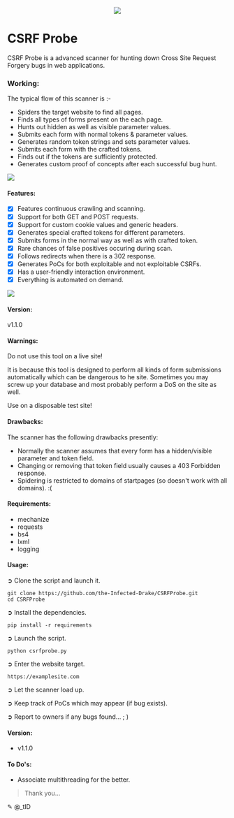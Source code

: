 <p align="middle"><img src='https://i.imgur.com/diK2aT7.png' /></p>  

# CSRF Probe
CSRF Probe is a advanced scanner for hunting down Cross Site Request Forgery bugs in web applications.

### Working:
The typical flow of this scanner is :-
- Spiders the target website to find all pages.
- Finds all types of forms present on the each page.
- Hunts out hidden as well as visible parameter values.
- Submits each form with normal tokens & parameter values.
- Generates random token strings and sets parameter values.
- Submits each form with the crafted tokens.
- Finds out if the tokens are sufficiently protected.
- Generates custom proof of concepts after each successful bug hunt.

<img src="https://i.imgur.com/Qd4mSqm.png" />

#### Features:

- [x] Features continuous crawling and scanning.
- [x] Support for both GET and POST requests.
- [x] Support for custom cookie values and generic headers.
- [x] Generates special crafted tokens for different parameters.
- [x] Submits forms in the normal way as well as with crafted token.
- [x] Rare chances of false positives occuring during scan.
- [x] Follows redirects when there is a 302 response.
- [x] Generates PoCs for both exploitable and not exploitable CSRFs.
- [x] Has a user-friendly interaction environment.
- [x] Everything is automated on demand.

<img src="https://i.imgur.com/aLD1GDD.png" />

#### Version:
v1.1.0

#### Warnings:
Do not use this tool on a live site!

It is because this tool is designed to perform all kinds of form submissions automatically which can be dangerous to he site. Sometimes you may screw up your database and most probably perform a DoS on the site as well.

Use on a disposable test site!

#### Drawbacks:
The scanner has the following drawbacks presently:

- Normally the scanner assumes that every form has a hidden/visible parameter and token field.
- Changing or removing that token field usually causes a 403 Forbidden response.
- Spidering is restricted to domains of startpages (so doesn't work with all domains). :(

#### Requirements:

- mechanize
- requests
- bs4
- lxml
- logging

#### Usage:

➲ Clone the script and launch it.
```
git clone https://github.com/the-Infected-Drake/CSRFProbe.git
cd CSRFProbe
```
➲ Install the dependencies.
```
pip install -r requirements
```
➲ Launch the script.
```
python csrfprobe.py
```
➲ Enter the website target.
```
https://examplesite.com
```
➲ Let the scanner load up.

➲ Keep track of PoCs which may appear (if bug exists).

➲ Report to owners if any bugs found... ; )

#### Version:

- v1.1.0

#### To Do's:
- Associate multithreading for the better.

> Thank you...

✎ @_tID
